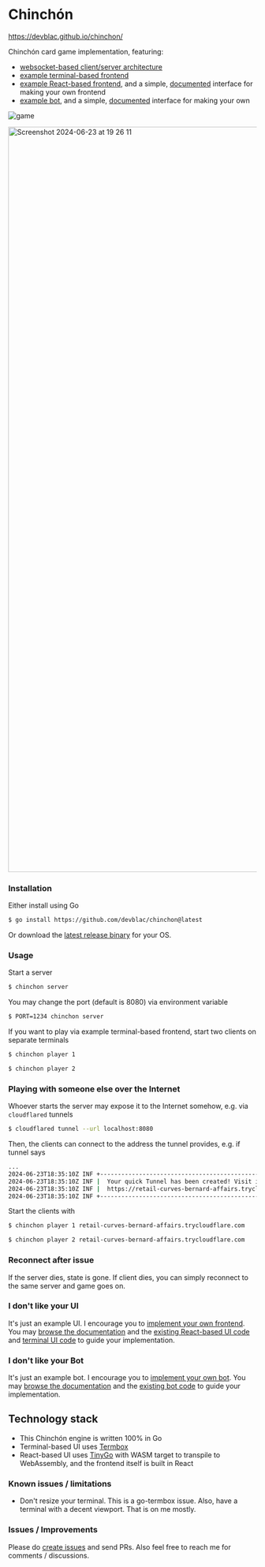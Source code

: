 # Chinchón

https://devblac.github.io/chinchon/

Chinchón card game implementation, featuring:

- [websocket-based client/server architecture](https://github.com/devblac/chinchon/tree/main/server)
- [example terminal-based frontend](https://github.com/devblac/chinchon/blob/main/exampleclient/websocket_client.go)
- [example React-based frontend](https://github.com/devblac/chinchon-frontend), and a simple, [documented](https://github.com/devblac/chinchon/blob/main/CONTRIBUTING.md#making-your-own-frontend) interface for making your own frontend
- [example bot](https://github.com/devblac/chinchon/blob/main/examplebot/newbot/bot.go), and a simple, [documented](https://github.com/devblac/chinchon/blob/main/CONTRIBUTING.md#making-your-own-bot) interface for making your own

![game](https://github.com/user-attachments/assets/c85b7a6d-a6c9-4556-a1ac-da74150478e6)



<img width="1512" alt="Screenshot 2024-06-23 at 19 26 11" src="https://github.com/marianogappa/truco/assets/1078546/881e7204-f1a6-4de2-a0b5-60faa43b4fac">

### Installation

Either install using Go

```bash
$ go install https://github.com/devblac/chinchon@latest
```

Or download the [latest release binary](https://github.com/devblac/chinchon/releases) for your OS.

### Usage

Start a server

```bash
$ chinchon server
```

You may change the port (default is 8080) via environment variable

```bash
$ PORT=1234 chinchon server
```

If you want to play via example terminal-based frontend, start two clients on separate terminals

```bash
$ chinchon player 1
```

```bash
$ chinchon player 2
```

### Playing with someone else over the Internet

Whoever starts the server may expose it to the Internet somehow, e.g. via `cloudflared` tunnels

```bash
$ cloudflared tunnel --url localhost:8080
```

Then, the clients can connect to the address the tunnel provides, e.g. if tunnel says

```bash
...
2024-06-23T18:35:10Z INF +--------------------------------------------------------------------------------------------+
2024-06-23T18:35:10Z INF |  Your quick Tunnel has been created! Visit it at (it may take some time to be reachable):  |
2024-06-23T18:35:10Z INF |  https://retail-curves-bernard-affairs.trycloudflare.com                                   |
2024-06-23T18:35:10Z INF +--------------------------------------------------------------------------------------------+
```

Start the clients with

```bash
$ chinchon player 1 retail-curves-bernard-affairs.trycloudflare.com
```

```bash
$ chinchon player 2 retail-curves-bernard-affairs.trycloudflare.com
```

### Reconnect after issue

If the server dies, state is gone. If client dies, you can simply reconnect to the same server and game goes on.

### I don't like your UI

It's just an example UI. I encourage you to [implement your own frontend](https://github.com/devblac/chinchon/blob/main/CONTRIBUTING.md#making-your-own-frontend). You may [browse the documentation](https://github.com/devblac/chinchon/blob/main/CONTRIBUTING.md) and the [existing React-based UI code](https://github.com/devblac/chinchon-frontend) and [terminal UI code](https://github.com/devblac/chinchon/blob/main/exampleclient/ui.go) to guide your implementation.

### I don't like your Bot

It's just an example bot. I encourage you to [implement your own bot](https://github.com/devblac/chinchon/blob/main/CONTRIBUTING.md#making-your-own-bot). You may [browse the documentation](https://github.com/devblac/chinchon/blob/main/CONTRIBUTING.md) and the [existing bot code](https://github.com/devblac/chinchon/blob/main/examplebot/newbot/bot.go) to guide your implementation.

## Technology stack

- This Chinchón engine is written 100% in Go
- Terminal-based UI uses [Termbox](https://github.com/nsf/termbox-go)
- React-based UI uses [TinyGo](https://tinygo.org/) with WASM target to transpile to WebAssembly, and the frontend itself is built in React

### Known issues / limitations

- Don't resize your terminal. This is a go-termbox issue. Also, have a terminal with a decent viewport. That is on me mostly.

### Issues / Improvements

Please do [create issues](https://github.com/devblac/chinchon/issues) and send PRs. Also feel free to reach me for comments / discussions.
